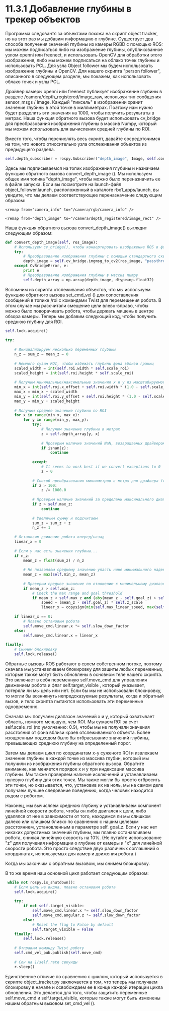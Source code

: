 # 11.3.1 Добавление глубины в трекер объектов

Программа следовантя за объектами похожа на скрипт object tracker, но на этот раз мы добавим информацию о глубине. Существует два способа получения значений глубины из камеры RGBD с помощью ROS: мы можем подписаться либо на изображение глубины, опубликованное узлом openni или freenect, и использовать OpenCV для обработки этого изображения, либо мы можем подписаться на облако точек глубины и использовать PCL. Для узла Object follower мы будем использовать изображение глубины и OpenCV. Для нашего скрипта "person follower", описанного в следующем разделе, мы покажем, как использовать облако точек и узлы PCL.

Драйвер камеры openni или freenect публикует изображение глубины в разделе /camera/depth\_registered/image\_raw, используя тип сообщения sensor\_msgs / Image. Каждый "пиксель" в изображении хранит значение глубины в этой точке в миллиметрах. Поэтому нам нужно будет разделить эти значения на 1000, чтобы получить результаты в метрах. Наша функция обратного вызова будет использовать cv\_bridge для преобразования изображения глубины в массив Numpy, который мы можем использовать для вычисления средней глубины по ROI.

Вместо того, чтобы перечислять весь скрипт, давайте сосредоточимся на том, что нового относительно узла отслеживания объектов из предыдущего раздела.

```python
self.depth_subscriber = rospy.Subscriber("depth_image", Image, self.convert_depth_image, queue_size=1)
```

 Здесь мы подписываемся на топик изображения глубины и назначаем функцию обратного вызова convert\_depth\_image \(\). Мы используем общее имя топика "depth\_image", чтобы можно было переназначить ее в файле запуска. Если вы посмотрите на launch-файл object\_follower.launch, расположенный в каталоге rbx1\_apps/launch, вы увидите, что мы делаем соответствующее переназначение следующим образом:

`<remap from="camera_info" to="/camera/rgb/camera_info" />` 

`<remap from="depth_image" to="/camera/depth_registered/image_rect" />`



Наша функция обратного вызова convert\_depth\_image\(\) выглядит следующим образом:

```python
def convert_depth_image(self, ros_image):
    # Используем cv_bridge(), чтобы конвертировать изображение ROS в формат OpenCV
    try:
        # Преобразование изображения глубины с помощью стандартного сквозного шифрования
        depth_image = self.cv_bridge.imgmsg_to_cv2(ros_image, "passthrough")
    except CvBridgeError, e:
        print e
        # Преобразование изображения глубины в массив numpy
        self.depth_array = np.array(depth_image, dtype=np.float32)
```

Вспомним из скрипта отслеживания объектов, что мы используем функцию обратного вызова set\_cmd\_vel \(\) для сопоставления сообщений в топике /roi с командами Twist для перемещения робота. В этом случае мы рассчитали смещение цели влево-вправо, чтобы можно было поворачивать робота, чтобы держать мишень в центре обзора камеры. Теперь мы добавим следующий код, чтобы получить среднюю глубину для ROI.

```python
self.lock.acquire()
 
try:
   
    # Инициализируем несколько переменных глубины
    n_z = sum_z = mean_z = 0
 
    # Немного сузим ROI, чтобы избежать глубины фона вблизи границ
    scaled_width = int(self.roi.width * self.scale_roi)
    scaled_height = int(self.roi.height * self.scale_roi)
 
    # Получим минимальные/максимальные значения x и y из масштабируемого ROI
    min_x = int(self.roi.x_offset + self.roi.width * (1.0 - self.scale_roi) / 2.0)
    max_x = min_x + scaled_width
    min_y = int(self.roi.y_offset + self.roi.height * (1.0 - self.scale_roi) / 2.0)
    max_y = min_y + scaled_height
 
    # Получим среднее значение глубины по ROI
    for x in range(min_x, max_x):
        for y in range(min_y, max_y):
            try:
                # Получим значение глубины в метрах
                z = self.depth_array[y, x]
 
                # Проверим наличие значений NaN, возвращаемых драйвером камеры
                if isnan(z):
                    continue
 
            except:
                # It seems to work best if we convert exceptions to 0
                z = 0
 
            # Способ преобразования миллиметров в метры для драйвера freenect
            if z > 100:
                z /= 1000.0
 
            # Проверим наличие значений за пределами максимального диапазона
            if z > self.max_z:
                continue
 
            # Увеличим сумму и подсчитаем
            sum_z = sum_z + z
            n_z += 1
 
    # Остановим движение робота вперед/назад
    linear_x = 0
 
    # Если у нас есть значения глубины...
    if n_z:
        mean_z = float(sum_z) / n_z
 
        # Не позволяем среднему значению упасть ниже минимального надежного диапазона
        mean_z = max(self.min_z, mean_z)
 
        # Проверим среднее значение по отношению к минимальному диапазону
        if mean_z > self.min_z:
            # Check the max range and goal threshold
            if mean_z < self.max_z and (abs(mean_z - self.goal_z) > self.z_threshold):
                speed = (mean_z - self.goal_z) * self.z_scale
                linear_x = copysign(min(self.max_linear_speed, max(self.min_linear_speed, abs(speed))), speed)
 
    if linear_x == 0:
        # Плавно остановим робота
        self.move_cmd.linear.x *= self.slow_down_factor
    else:
        self.move_cmd.linear.x = linear_x
 
finally:
    # Снимем блокировку
    self.lock.release()
```

Обратные вызовы ROS работают в своем собственном потоке, поэтому сначала мы устанавливаем блокировку для защиты любых переменных, которые также могут быть обновлены в основном теле нашего скрипта. Это включает в себя переменную self.move\_cmd для управления движением робота и флаг self.target\_visible , который указывает, потеряли ли мы цель или нет. Если бы мы не использовали блокировку, то могли бы возникнуть непредсказуемые результаты, когда и обратный вызов, и тело скрипта пытаются использовать эти переменные одновременно.

Сначала мы получаем диапазон значений x и y, который охватывает область, немного меньшую, чем ROI. Мы сужаем ROI за счет self.scale\_roi \(по умолчанию: 0.9\), чтобы мы не получали значения расстояния от фона вблизи краев отслеживаемого объекта. Более изощренным подходом было бы отбрасывание значений глубины, превышающих среднюю глубину на определенный порог.

Затем мы делаем цикл по координатам x-y суженого ROI и извлекаем значение глубины в каждой точке из массива глубин, который мы получили из изображения глубины обратного вызова. Обратите внимание, как меняется порядок x и y при индексации массива глубины. Мы также проверяем наличие исключений и устанавливаем нулевую глубину для этих точек. Мы также могли бы просто отбросить эти точки, но оказывается, что, установив их на ноль, мы на самом деле получаем лучшее следование поведению, когда человек находится рядом с роботом.

Наконец, мы вычисляем среднюю глубину и устанавливаем компонент линейной скорости робота, чтобы он либо двигался к цели, либо удалялся от нее в зависимости от того, находимся ли мы слишком далеко или слишком близко по сравнению с нашим целевым расстоянием, установленным в параметре self. goal\_z. Если у нас нет никаких допустимых значений глубины, мы плавно останавливаем робота, снижая линейную скорость на 10%. \(Не путайте использование "z" для получения информации о глубине от камеры и "x" для линейной скорости робота. Это просто следствие двух различных соглашений о координатах, используемых для камер и движения робота.\)

Когда мы закончим с обратным вызовом, мы снимем блокировку.

В то же время наш основной цикл работает следующим образом:

```python
 while not rospy.is_shutdown():
    # Если цель не видна, плавно остановим робота 
    self.lock.acquire()
 
    try:
        if not self.target_visible:
            self.move_cmd.linear.x *= self.slow_down_factor
            self.move_cmd.angular.z *= self.slow_down_factor
        else:
            # Reset the flag to False by default
            self.target_visible = False
    finally:
        self.lock.release()
 
    # Отправим команду Twist роботу
    self.cmd_vel_pub.publish(self.move_cmd)
 
    # Сон на 1/self.rate секунды
    r.sleep()
```

Единственное отличие по сравнению с циклом, который используется в скрипте object\_tracker.py заключается в том, что теперь мы получаем блокировку в начале и освобождаем ее в конце каждой итерации цикла обновления. Это делается для того, чтобы защитить переменные self.move\_cmd и self.target\_visible, которые также могут быть изменены нашим обратным вызовом set\_cmd\_vel \(\).

